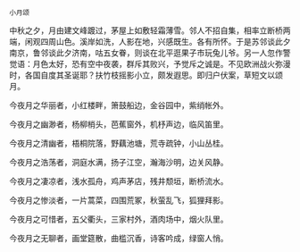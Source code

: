     小月颂 

   中秋之夕，月由建文峰踱过，茅屋上如敷轻霜薄雪。邻人不招自集，相率立断桥两端，闲观四周山色。溪岸如洗，人影在地，兴感既生。各有所怀。于是苏邻谈此夕南京，鲁邻谈此夕济南，咕五女眷，则谈在北平逛果子市玩兔儿爷。另一人忽作警觉语：月色太好，恐有空中夜袭，群斥其败兴，予觉斥之诚是。不见欧洲战火弥漫时，各国自度其圣诞耶？扶竹枝摇影小立，颇发遐思。即归户伏案，草短文以颂月。

   今夜月之华丽者，小红楼畔，箫鼓船边，金谷园中，紫绡帐外。

   今夜月之幽渺者，杨柳梢头，芭蕉窗外，机杼声边，临风笛里。

   今夜月之清幽者，梧桐院落，野藕池塘，荒寺疏钟，小山丛桂。

   今夜月之浩荡者，洞庭水满，扬子江空，瀚海沙明，边关风静。

   今夜月之凄凉者，浅水孤舟，鸡声茅店，残井颓垣，断桥流水。

   今夜月之惨淡者，一片蒿菜，四围荒冢，秋萤乱飞，狐狸拜影。

   今夜月之可惜者，五父衢头，三家村外，酒肉场中，烟火队里。

   今夜月之无聊者，画堂筵散，曲槛沉香，诗客吟成，绿窗人悄。

